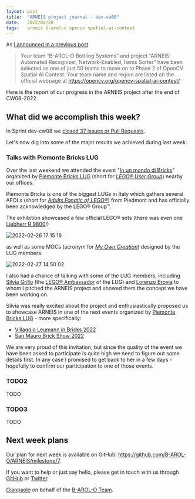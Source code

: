 ```yaml
---
layout: post
title:  "ARNEIS project journal - dev-cw08"
date:   2022/02/28
tags: 	arneis b-arol-o opencv spatial-ai-contest
---
```


<!--
<a href="https://opencv.org/opencv-spatial-ai-contest/#finalists"><img src="https://user-images.githubusercontent.com/75182/146637995-3266f15d-81a4-4470-a337-965404340121.jpg" alt="OpenCV Spatial AI Contest Finalist" width="40%"></a>

Welcome to our weekly status report of the [ARNEIS project](https://github.com/B-AROL-O/ARNEIS)!
-->

As [I announced in a previous post](https://gmacario.github.io/posts/2021-12-18-arneis-spatial-ai-finalist)

> Your team “B-AROL-O Bottling Systems” and project “ARNEIS: Automated Recognizer, Network-Enabled, Items Sorter” have been selected as one of just 50 teams to move on to Phase 2 of OpenCV Spatial AI Contest.
> Your team name and region are listed on the official webpage at <https://opencv.org/opencv-spatial-ai-contest/​>

Here is the report of our progress in the ARNEIS project after the end of CW08-2022.

## What did we accomplish this week?

In Sprint dev-cw08 we [closed 37 issues or Pull Requests](https://github.com/B-AROL-O/ARNEIS/issues?q=is%3Aclosed+milestone%3Adev-cw08).

<!-- TODO: Add screenshot of <https://github.com/orgs/B-AROL-O/projects/1/views/5> -->

Let's now dig into some of the major results we achieved during last week.

### Talks with Piemonte Bricks LUG

Over the last weekend we attended the event "[In un mondo di Bricks](https://facebook.com/events/s/in-un-mondo-di-bricks/2779705722333200/)" organized by [Piemonte Bricks LUG](https://www.piemontebricks.it/) (short for [_LEGO&reg; User Group_](https://arneis.readthedocs.io/en/latest/acronyms.html)) nearby our offices.

Piemonte Bricks is one of the biggest LUGs in Italy which gathers several AFOLs (short for [_Adults Fanatic of LEGO&reg;_](https://arneis.readthedocs.io/en/latest/acronyms.html)) from Piedmont and has officially been acknowledged by the LEGO&reg; Group&trade;.

The exhibition showcased a few official LEGO&reg; sets (there was even one [Liebherr R 9800](https://arneis.readthedocs.io/en/latest/lego-set-42100)!)

![2022-02-26 17 15 16](https://user-images.githubusercontent.com/75182/155892860-5a31bcd6-3c4e-4c50-a264-f7bace8e0821.jpg)

as well as some MOCs (acronym for [_My Own Creation_](https://arneis.readthedocs.io/en/latest/acronyms.html)) designed by the LUG members.

![2022-02-27 14 50 02](https://user-images.githubusercontent.com/75182/155892920-4ec40aa5-0ac0-4f49-b9ac-f14ebc413ef0.jpg)

I also had a chance of talking with some of the LUG members, including [Silvia Grillo](https://www.facebook.com/silvia.grillo.10) (the [LEGO&reg; Ambassador](https://lan.lego.com/) of the LUG) and [Lorenzo Brovia](https://www.facebook.com/ilbrovia) to whom I pitched the ARNEIS project and showed them the concept we have been working on.

Silvia was really excited about the project and enthusiastically proposed us to showcase ARNEIS in one of the next events organized by [Piemonte Bricks LUG](https://www.facebook.com/piemontebricksLUG/) - more specifically:

- [Villaggio Leumann in Bricks 2022](https://github.com/B-AROL-O/ARNEIS/issues/208)
- [San Mauro Brick Show 2022](https://github.com/B-AROL-O/ARNEIS/issues/130)

We are very proud of this invitation, but since the quality of the event we have been asked to participate is quite high we need to figure out some details first.
In any case I promised to get back to her in a few days - hopefully to confirm our participation to one of those events.

### TODO2

TODO

### TODO3

TODO

## Next week plans

Our plan for next week is available on GitHub: <https://github.com/B-AROL-O/ARNEIS/milestone/7>.

<!-- TODO: Add screenshot of <https://github.com/orgs/B-AROL-O/projects/1/views/1> -->

<!-- ## That's all, folks -->

<!-- Thanks for reading up to here! -->

<!-- Thanks for reading up to the end of such long post! -->

If you want to help or just say hello, please get in touch with us through [GitHub](https://github.com/B-AROL-O/ARNEIS) or [Twitter](https://twitter.com/baroloteam).

[Gianpaolo](https://github.com/gmacario) on behalf of the [B-AROL-O Team](https://github.com/b-arol-o).

<!-- EOF -->

